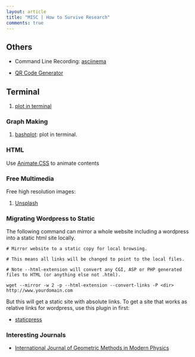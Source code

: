 ```yaml
---
layout: article
title: "MISC | How to Survive Research"
comments: true
---
```


## Others


* Command Line Recording: [asciinema](https://asciinema.org/)

* [QR Code Generator](https://www.unitag.io/qrcode)

## Terminal

1. [plot in terminal](https://github.com/glamp/bashplotlib)


### Graph Making

1. [bashplot](https://github.com/glamp/bashplotlib): plot in terminal.


### HTML

Use [Animate.CSS](https://github.com/daneden/animate.css) to animate contents


### Free Multimedia

Free high resolution images:

1. [Unsplash](https://unsplash.com/)


### Migrating Wordpress to Static

The following command can mirror a whole website including a wordpress into a static html site locally.

```
# Mirror website to a static copy for local browsing.

# This means all links will be changed to point to the local files.

# Note --html-extension will convert any CGI, ASP or PHP generated files to HTML (or anything else not .html).

wget --mirror -w 2 -p --html-extension --convert-links -P <dir> http://www.yourdomain.com
```
But this will get a static site with absolute links. To get a site that works as relative links for wordpress, use this plugin in first:

* [staticpress](https://github.com/megumiteam/staticpress)




### Interesting Journals

* [International Journal of Geometric Methods in Modern Physics](http://www.worldscientific.com/worldscinet/ijgmmp)
